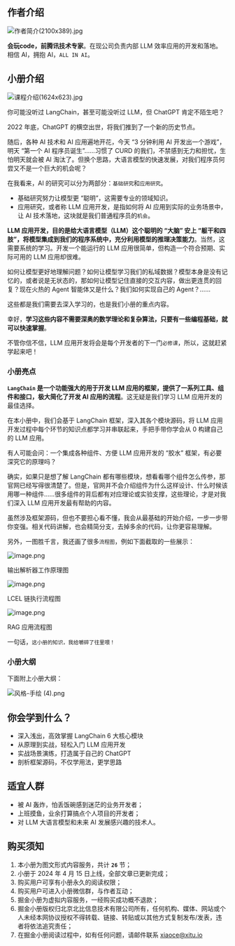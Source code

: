 ## 作者介绍

![作者简介(2100x389).jpg](https://p6-juejin.byteimg.com/tos-cn-i-k3u1fbpfcp/bf12b10176fd48328b17039dbea0c634~tplv-k3u1fbpfcp-jj-mark:1600:0:0:0:q75.jpg#?w=2000&h=389&s=269717&e=jpg&b=c5f1e1)

**会玩code，前腾讯技术专家**。在现公司负责内部 LLM 效率应用的开发和落地。相信 AI，拥抱 AI，`ALL IN AI`。

## 小册介绍

![课程介绍(1624x623).jpg](https://p9-juejin.byteimg.com/tos-cn-i-k3u1fbpfcp/b74aa1170e2f4533ada83c36a656e8ec~tplv-k3u1fbpfcp-jj-mark:1600:0:0:0:q75.jpg#?w=1624&h=623&s=479608&e=jpg&b=ffffff)

你可能没听过 LangChain，甚至可能没听过 LLM，但 ChatGPT 肯定不陌生吧？

2022 年底，ChatGPT 的横空出世，将我们推到了一个新的历史节点。

随后，各种 AI 技术和 AI 应用遍地开花，今天 “3 分钟利用 AI 开发出一个游戏”，明天 “第一个 AI 程序员诞生”……习惯了 CURD 的我们，不禁感到无力和担忧，生怕明天就会被 AI 淘汰了。但换个思路，大语言模型的快速发展，对我们程序员何尝又不是一个巨大的机会呢？

在我看来，AI 的研究可以分为两部分：`基础研究`和`应用研究`。

* 基础研究努力让模型更 “聪明”，这需要专业的领域知识。
* 应用研究，或者称 LLM 应用开发，是指如何将 AI 应用到实际的业务场景中，让 AI 技术落地，这块就是我们普通程序员的`机会`。

**LLM 应用开发，目的是给大语言模型（LLM）这个聪明的 “大脑” 安上 “躯干和四肢”，将模型集成到我们的程序系统中，充分利用模型的推理决策能力**。当然，这需要系统的学习。开发一个能运行的 LLM 应用很简单，但构造一个符合预期、实际可用的 LLM 应用却很难。

如何让模型更好地理解问题？如何让模型学习我们的私域数据？模型本身是没有记忆的，或者说是无状态的，那如何让模型记住直接的交互内容，做出更连贯的回复？现在火热的 Agent 智能体又是什么？我们如何实现自己的 Agent？……

这些都是我们需要去深入学习的，也是我们小册的重点内容。

幸好，**学习这些内容不需要深奥的数学理论和复杂算法，只要有一些编程基础，就可以快速掌握**。

不管你信不信，LLM 应用开发将会是每个开发者的下一门`必修课`，所以，这就赶紧学起来吧！

### 小册亮点

**`LangChain` 是一个功能强大的用于开发 LLM 应用的框架，提供了一系列工具、组件和接口，极大简化了开发 AI 应用的流程**。这无疑是我们学习 LLM 应用开发的最佳选择。

在本小册中，我们会基于 LangChain 框架，深入其各个模块源码，将 LLM 应用开发过程中每个环节的知识点都学习并串联起来，手把手带你学会从 0 构建自己的 LLM 应用。

有人可能会问：一个集成各种组件、方便 LLM 应用开发的 “胶水” 框架，有必要深究它的原理吗？

确实，如果只是想了解 LangChain 都有哪些模块，想看看哪个组件怎么传参，那官网已经写得很清楚了。但是，官网并不会介绍组件为什么这样设计、什么时候该用哪一种组件……很多组件的背后都有对应理论或实验支撑，这些理论，才是对我们深入 LLM 应用开发最有帮助的内容。

虽然涉及框架源码，但也不要担心看不懂，我会从最基础的开始介绍，一步一步带你变强。相关代码讲解，也会精简分支，去掉多余的代码，让你更容易理解。

另外，一图胜千言，我还画了很多`流程图`，例如下面截取的一些展示：

![image.png](https://p9-juejin.byteimg.com/tos-cn-i-k3u1fbpfcp/cd1e148393c44944bf0dcba4ab859ca8~tplv-k3u1fbpfcp-jj-mark:1600:0:0:0:q75.jpg#?w=1806&h=1058&s=143688&e=png&b=ffffff)

输出解析器工作原理图

![image.png](https://p9-juejin.byteimg.com/tos-cn-i-k3u1fbpfcp/c05a74df2b9b4214ab12f87ae88c936f~tplv-k3u1fbpfcp-jj-mark:1600:0:0:0:q75.jpg#?w=2640&h=826&s=131680&e=png&b=ffffff)

LCEL 链执行流程图

![image.png](https://p1-juejin.byteimg.com/tos-cn-i-k3u1fbpfcp/5a52635d7b974d3eb0bf6f02b6f22bd3~tplv-k3u1fbpfcp-jj-mark:1600:0:0:0:q75.jpg#?w=1948&h=1190&s=577540&e=png&b=fefdfd)

RAG 应用流程图

一句话，`这小册的知识，我给嚼碎了往里喂！`

### 小册大纲

下面附上小册大纲：

![风格-手绘 (4).png](https://p6-juejin.byteimg.com/tos-cn-i-k3u1fbpfcp/370725eacdcd4523ab6644cf38ecb5f7~tplv-k3u1fbpfcp-jj-mark:1600:0:0:0:q75.jpg#?w=1056&h=1043&s=199923&e=png&b=ffffff)

## 你会学到什么？

* 深入浅出，高效掌握 LangChain 6 大核心模块
* 从原理到实战，轻松入门 LLM 应用开发
* 实战场景演练，打造属于自己的 ChatGPT
* 剖析框架源码，不仅学用法，更学思路

## 适宜人群

* 被 AI 轰炸，怕丢饭碗感到迷茫的业务开发者；
* 上班摸鱼，业余打算搞点个人项目的开发者；
* 对 LLM 大语言模型和未来 AI 发展感兴趣的技术人。

## 购买须知

1. 本小册为图文形式内容服务，共计 **`26`** 节；
2. 小册于 2024 年 4 月 15 日上线，全部文章已更新完成；
3. 购买用户可享有小册永久的阅读权限；
4. 购买用户可进入小册微信群，与作者互动；
5. 掘金小册为虚拟内容服务，一经购买成功概不退款；
6. 掘金小册版权归北京北比信息技术有限公司所有，任何机构、媒体、网站或个人未经本网协议授权不得转载、链接、转贴或以其他方式复制发布/发表，违者将依法追究责任；
7. 在掘金小册阅读过程中，如有任何问题，请邮件联系 [xiaoce@xitu.io](mailto:xiaoce@xitu.io "mailto:xiaoce@xitu.io")